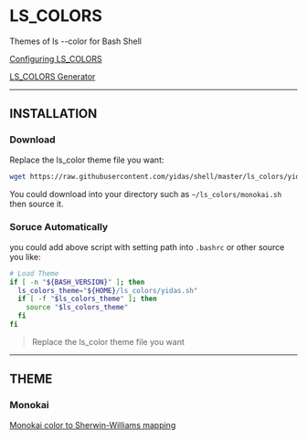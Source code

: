 LS_COLORS
=========

Themes of ls --color for Bash Shell

[Configuring LS_COLORS](http://www.bigsoft.co.uk/blog/index.php/2008/04/11/configuring-ls_colors)

[LS_COLORS Generator](https://geoff.greer.fm/lscolors/)

---

INSTALLATION
------------

### Download

Replace the ls_color theme file you want:

```bash
wget https://raw.githubusercontent.com/yidas/shell/master/ls_colors/yidas.sh
```

You could download into your directory such as `~/ls_colors/monokai.sh` then source it.


### Soruce Automatically

you could add above script with setting path into `.bashrc` or other source you like: 

```bash
# Load Theme
if [ -n "${BASH_VERSION}" ]; then
  ls_colors_theme="${HOME}/ls_colors/yidas.sh"
  if [ -f "$ls_colors_theme" ]; then
    source "$ls_colors_theme"
  fi
fi
```

> Replace the ls_color theme file you want

---

THEME 
-----

### Monokai

[Monokai color to Sherwin-Williams mapping](https://gist.github.com/bryanhunter/6178408)
